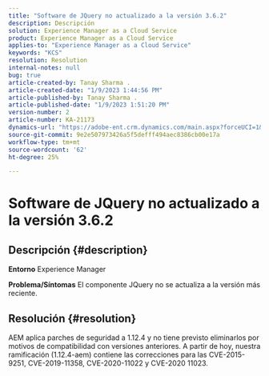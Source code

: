 ```yaml
---
title: "Software de JQuery no actualizado a la versión 3.6.2"
description: Descripción
solution: Experience Manager as a Cloud Service
product: Experience Manager as a Cloud Service
applies-to: "Experience Manager as a Cloud Service"
keywords: "KCS"
resolution: Resolution
internal-notes: null
bug: true
article-created-by: Tanay Sharma .
article-created-date: "1/9/2023 1:44:56 PM"
article-published-by: Tanay Sharma .
article-published-date: "1/9/2023 1:51:20 PM"
version-number: 2
article-number: KA-21173
dynamics-url: "https://adobe-ent.crm.dynamics.com/main.aspx?forceUCI=1&pagetype=entityrecord&etn=knowledgearticle&id=e9b6b7c7-2390-ed11-aad1-6045bd006793"
source-git-commit: 9e2e507973426a5f5defff494aec8386cb00e17a
workflow-type: tm+mt
source-wordcount: '62'
ht-degree: 25%

---
```


# Software de JQuery no actualizado a la versión 3.6.2

## Descripción {#description}

<b>Entorno</b>
Experience Manager


<b>Problema/Síntomas</b>
El componente JQuery no se actualiza a la versión más reciente.


## Resolución {#resolution}


AEM aplica parches de seguridad a 1.12.4 y no tiene previsto eliminarlos por motivos de compatibilidad con versiones anteriores. A partir de hoy, nuestra ramificación (1.12.4-aem) contiene las correcciones para las CVE-2015-9251, CVE-2019-11358, CVE-2020-11022 y CVE-2020 11023.
